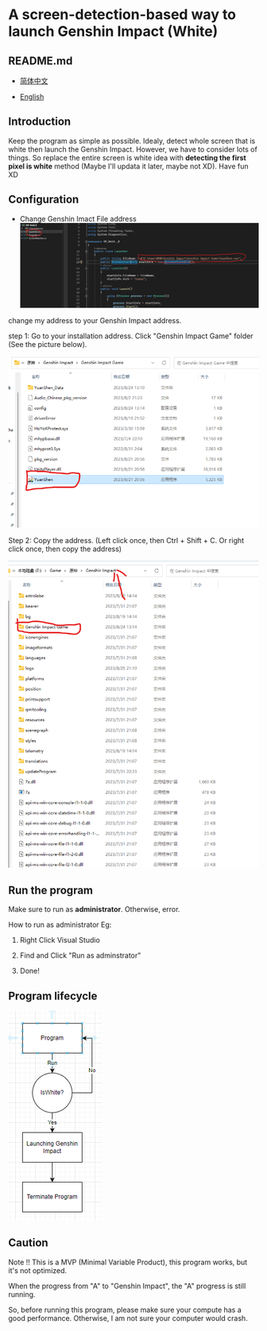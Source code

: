# A screen-detection-based way to launch Genshin Impact (White)

## README.md

- [简体中文](./readme/README.zh_CN.md)

- [English](README.md)

## Introduction

Keep the program as simple as possible. Idealy, detect whole screen that is white then launch the Genshin Impact. However, we have to consider lots of things. So replace the entire screen is white idea with **detecting the first pixel is white** method (Maybe I'll updata it later, maybe not XD).  Have fun XD 

## Configuration

- Change Genshin Imact File address
  ![Configuration_01.png](./readme/images/Configuration_01.png)

change my address to your Genshin Impact address.

step 1: Go to your installation address.  Click "Genshin Impact Game" folder (See the picture below).

![Configuration_02.png](./readme/images/Configuration_02.png)

Step 2: Copy the address. (Left click once, then Ctrl + Shift + C. Or right click once, then copy the address)

![Configuration_03.png](./readme/images/Configuration_03.png)



## Run the program

Make sure to run as **administrator**. Otherwise, error.

How to run as administrator Eg:

1. Right Click Visual Studio

2. Find and Click "Run as adminstrator"

3. Done!

## Program lifecycle

<img src="./readme/images/FlowChart.png" title="" alt="FlowChartpng" data-align="center">

## Caution

Note !!  This is a MVP (Minimal Variable Product), this program works, but it's not optimized. 

When the progress from "A" to "Genshin Impact", the "A" progress is still running.

So, before running this program, please make sure your compute has a good performance. Otherwise, I am not sure your computer would crash.  